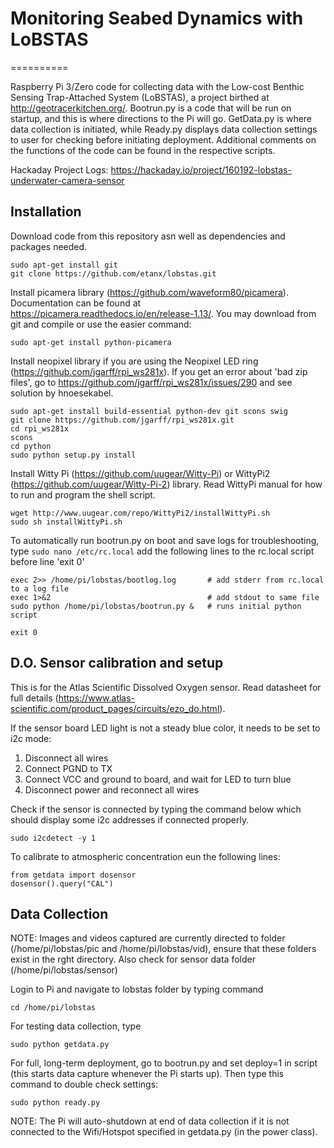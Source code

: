 # Monitoring Seabed Dynamics with LoBSTAS
==========

Raspberry Pi 3/Zero code for collecting data with the Low-cost Benthic Sensing Trap-Attached System (LoBSTAS), a project birthed at http://geotracerkitchen.org/. Bootrun.py is a code that will be run on startup, and this is where directions to the Pi will go. GetData.py is where data collection is initiated, while Ready.py displays data collection settings to user for checking before initiating deployment. Additional comments on the functions of the code can be found in the respective scripts.

Hackaday Project Logs:
https://hackaday.io/project/160192-lobstas-underwater-camera-sensor


## Installation
Download code from this repository asn well as dependencies and packages needed.
```
sudo apt-get install git
git clone https://github.com/etanx/lobstas.git
```

Install picamera library (https://github.com/waveform80/picamera). Documentation can be found at https://picamera.readthedocs.io/en/release-1.13/. You may download from git and compile or use the easier command:
```shell
sudo apt-get install python-picamera
```

Install neopixel library if you are using the Neopixel LED ring (https://github.com/jgarff/rpi_ws281x). If you get an error about 'bad zip files', go to https://github.com/jgarff/rpi_ws281x/issues/290 and see solution by hnoesekabel.
```
sudo apt-get install build-essential python-dev git scons swig
git clone https://github.com/jgarff/rpi_ws281x.git
cd rpi_ws281x
scons
cd python
sudo python setup.py install
```

Install Witty Pi (https://github.com/uugear/Witty-Pi) or WittyPi2 (https://github.com/uugear/Witty-Pi-2) library. Read WittyPi manual for how to run and program the shell script.
```
wget http://www.uugear.com/repo/WittyPi2/installWittyPi.sh
sudo sh installWittyPi.sh
```

To automatically run bootrun.py on boot and save logs for troubleshooting, type `sudo nano /etc/rc.local` add the following lines to the rc.local script before line 'exit 0'

    exec 2>> /home/pi/lobstas/bootlog.log       # add stderr from rc.local to a log file
    exec 1>&2                                   # add stdout to same file
    sudo python /home/pi/lobstas/bootrun.py &   # runs initial python script
    
    exit 0

    
## D.O. Sensor calibration and setup
This is for the Atlas Scientific Dissolved Oxygen sensor. Read datasheet for full details (https://www.atlas-scientific.com/product_pages/circuits/ezo_do.html).

If the sensor board LED light is not a steady blue color, it needs to be set to i2c mode:

1. Disconnect all wires
2. Connect PGND to TX
3. Connect VCC and ground to board, and wait for LED to turn blue
4. Disconnect power and reconnect all wires

Check if the sensor is connected by typing the command below which should display some i2c addresses if connected properly.
```
sudo i2cdetect -y 1
```
To calibrate to atmospheric concentration eun the following lines:

    from getdata import dosensor
    dosensor().query("CAL")
    
## Data Collection
NOTE: Images and videos captured are currently directed to folder (/home/pi/lobstas/pic and /home/pi/lobstas/vid), ensure that these folders exist in the rght directory. Also check for sensor data folder (/home/pi/lobstas/sensor)

Login to Pi and navigate to lobstas folder by typing command
```shell
cd /home/pi/lobstas
```
For testing data collection, type
```shell
sudo python getdata.py
```
For full, long-term deployment, go to bootrun.py and set deploy=1 in script (this starts data capture whenever the Pi starts up). Then type this command to double check settings:
```shell
sudo python ready.py
```
NOTE: The Pi will auto-shutdown at end of data collection if it is not connected to the Wifi/Hotspot specified in getdata.py (in the power class).
